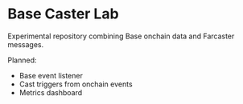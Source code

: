 # Base Caster Lab

Experimental repository combining Base onchain data and Farcaster messages.

Planned:
- Base event listener
- Cast triggers from onchain events
- Metrics dashboard
